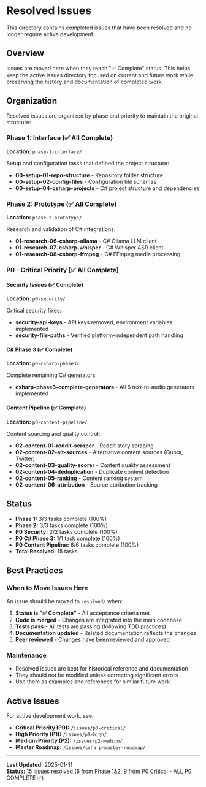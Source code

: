 # Resolved Issues

This directory contains completed issues that have been resolved and no longer require active development.

## Overview

Issues are moved here when they reach "✅ Complete" status. This helps keep the active issues directory focused on current and future work while preserving the history and documentation of completed work.

## Organization

Resolved issues are organized by phase and priority to maintain the original structure:

### Phase 1: Interface (✅ All Complete)
**Location:** `phase-1-interface/`

Setup and configuration tasks that defined the project structure:
- **00-setup-01-repo-structure** - Repository folder structure
- **00-setup-02-config-files** - Configuration file schemas
- **00-setup-04-csharp-projects** - C# project structure and dependencies

### Phase 2: Prototype (✅ All Complete)
**Location:** `phase-2-prototype/`

Research and validation of C# integrations:
- **01-research-06-csharp-ollama** - C# Ollama LLM client
- **01-research-07-csharp-whisper** - C# Whisper ASR client
- **01-research-08-csharp-ffmpeg** - C# FFmpeg media processing

### P0 - Critical Priority (✅ All Complete)

#### Security Issues (✅ Complete)
**Location:** `p0-security/`

Critical security fixes:
- **security-api-keys** - API keys removed, environment variables implemented
- **security-file-paths** - Verified platform-independent path handling

#### C# Phase 3 (✅ Complete)
**Location:** `p0-csharp-phase3/`

Complete remaining C# generators:
- **csharp-phase3-complete-generators** - All 6 text-to-audio generators implemented

#### Content Pipeline (✅ Complete)
**Location:** `p0-content-pipeline/`

Content sourcing and quality control:
- **02-content-01-reddit-scraper** - Reddit story scraping
- **02-content-02-alt-sources** - Alternative content sources (Quora, Twitter)
- **02-content-03-quality-scorer** - Content quality assessment
- **02-content-04-deduplication** - Duplicate content detection
- **02-content-05-ranking** - Content ranking system
- **02-content-06-attribution** - Source attribution tracking

## Status

- **Phase 1:** 3/3 tasks complete (100%)
- **Phase 2:** 3/3 tasks complete (100%)
- **P0 Security:** 2/2 tasks complete (100%)
- **P0 C# Phase 3:** 1/1 task complete (100%)
- **P0 Content Pipeline:** 6/6 tasks complete (100%)
- **Total Resolved:** 15 tasks

## Best Practices

### When to Move Issues Here

An issue should be moved to `resolved/` when:
1. **Status is "✅ Complete"** - All acceptance criteria met
2. **Code is merged** - Changes are integrated into the main codebase
3. **Tests pass** - All tests are passing (following TDD practices)
4. **Documentation updated** - Related documentation reflects the changes
5. **Peer reviewed** - Changes have been reviewed and approved

### Maintenance

- Resolved issues are kept for historical reference and documentation
- They should not be modified unless correcting significant errors
- Use them as examples and references for similar future work

## Active Issues

For active development work, see:
- **Critical Priority (P0):** `/issues/p0-critical/`
- **High Priority (P1):** `/issues/p1-high/`
- **Medium Priority (P2):** `/issues/p2-medium/`
- **Master Roadmap:** `/issues/csharp-master-roadmap/`

---

**Last Updated:** 2025-01-11  
**Status:** 15 issues resolved (6 from Phase 1&2, 9 from P0 Critical - ALL P0 COMPLETE ✅)
